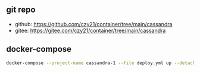 ## git repo
  - github: https://github.com/czy21/container/tree/main/cassandra
  - gitee: https://gitee.com/czy21/container/tree/main/cassandra
## docker-compose
```bash
docker-compose --project-name cassandra-1 --file deploy.yml up --detach --remove-orphans
```
